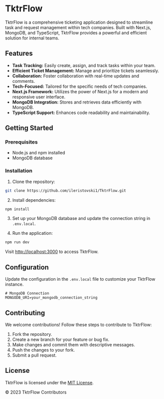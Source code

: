 # TktrFlow

TktrFlow is a comprehensive ticketing application designed to streamline task and request management within tech companies. Built with Next.js, MongoDB, and TypeScript, TktrFlow provides a powerful and efficient solution for internal teams.

## Features

- **Task Tracking:** Easily create, assign, and track tasks within your team.
- **Efficient Ticket Management:** Manage and prioritize tickets seamlessly.
- **Collaboration:** Foster collaboration with real-time updates and comments.
- **Tech-Focused:** Tailored for the specific needs of tech companies.
- **Next.js Framework:** Utilizes the power of Next.js for a modern and responsive user interface.
- **MongoDB Integration:** Stores and retrieves data efficiently with MongoDB.
- **TypeScript Support:** Enhances code readability and maintainability.

## Getting Started

### Prerequisites

- Node.js and npm installed
- MongoDB database

### Installation

1. Clone the repository:

```bash
git clone https://github.com/ileristovski1/TktrFlow.git
```

2. Install dependencies:

```bash
npm install
```

3. Set up your MongoDB database and update the connection string in `.env.local`.

4. Run the application:

```bash
npm run dev
```

Visit [http://localhost:3000](http://localhost:3000) to access TktrFlow.

## Configuration

Update the configuration in the `.env.local` file to customize your TktrFlow instance.

```env
# MongoDB Connection
MONGODB_URI=your_mongodb_connection_string

```

## Contributing

We welcome contributions! Follow these steps to contribute to TktrFlow:

1. Fork the repository.
2. Create a new branch for your feature or bug fix.
3. Make changes and commit them with descriptive messages.
4. Push the changes to your fork.
5. Submit a pull request.

## License

TktrFlow is licensed under the [MIT License](LICENSE).

© 2023 TktrFlow Contributors
